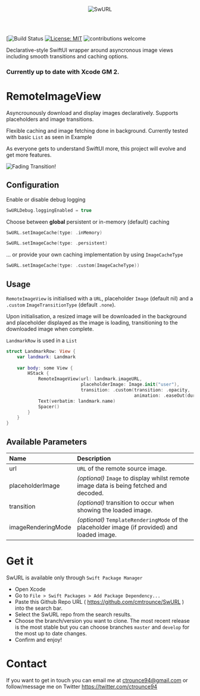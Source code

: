 <p align="center">
  <img src="https://imgur.com/jTPdRfJ.png" alt="SwURL"/>
</p>
<br/>
<br/>


[![Build Status](https://app.bitrise.io/app/0cc93118a793b6f9/status.svg?token=6ITVosjDjjYgfYcVRGMuUw&branch=master)
[![License: MIT](https://img.shields.io/badge/License-MIT-yellow.svg)](https://opensource.org/licenses/MIT)
![contributions welcome](https://img.shields.io/badge/contributions-welcome-brightgreen.svg?style=flat)

Declarative-style SwiftUI wrapper around asyncronous image views including smooth transitions and caching options.

### Currently up to date with Xcode GM 2. 

# RemoteImageView

Asyncrounously download and display images declaratively. Supports placeholders and image transitions.

Flexible caching and image fetching done in background. Currently tested with basic `List` as seen in Example

As everyone gets to understand SwiftUI more, this project will evolve and get more features.

![Fading Transition!](https://media.giphy.com/media/kFCKkcURNhI0AVG19y/giphy.gif)

## Configuration

Enable or disable debug logging 

```swift 
SwURLDebug.loggingEnabled = true
```


Choose between **global** persistent or in-memory (default) caching

 ```swift
 SwURL.setImageCache(type: .inMemory)
 ```

 ```swift
 SwURL.setImageCache(type: .persistent)
 ```
 
 ... or provide your own caching implementation by using `ImageCacheType`
 
  ```swift
 SwURL.setImageCache(type: .custom(ImageCacheType))
 ```

## Usage

`RemoteImageView` is initialised with a `URL`, placeholder `Image` (default nil)  and a `.custom` `ImageTransitionType` (default `.none`). 

Upon initialisation, a resized image will be downloaded in the background and placeholder displayed as the image is loading, transitioning to the downloaded image when complete.

`LandmarkRow` is used in a `List`

```swift
struct LandmarkRow: View {
    var landmark: Landmark
    
    var body: some View {
        HStack {
            RemoteImageView(url: landmark.imageURL,
                            placeholderImage: Image.init("user"),
                            transition: .custom(transition: .opacity,
                                                animation: .easeOut(duration: 0.5)))
            Text(verbatim: landmark.name)
            Spacer()
        }
    }
}
```

## Available Parameters

| Name | Description |
| :--- | :--- |
| url | `URL` of the remote source image. |
| placeholderImage | _(optional)_ `Image` to display whilst remote image data is being fetched and decoded. |
| transition | _(optional)_ transition to occur when showing the loaded image. |
| imageRenderingMode | _(optional)_ `TemplateRenderingMode` of the placeholder image (if provided) and loaded image. |  

# Get it

SwURL is available only through `Swift Package Manager`

* Open Xcode
* Go to `File > Swift Packages > Add Package Dependency...`
* Paste this Github Repo URL ( https://github.com/cmtrounce/SwURL ) into the search bar. 
* Select the SwURL repo from the search results.
* Choose the branch/version you want to clone. The most recent release is the most stable but you can choose branches  `master` and `develop` for the most up to date changes.
* Confirm and enjoy!

# Contact

If you want to get in touch you can email me at ctrounce94@gmail.com or follow/message me on Twitter https://twitter.com/ctrounce94
